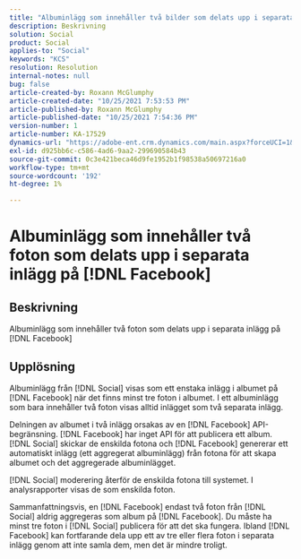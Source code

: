 ```yaml
---
title: "Albuminlägg som innehåller två bilder som delats upp i separata inlägg på [!DNL Facebook]"
description: Beskrivning
solution: Social
product: Social
applies-to: "Social"
keywords: "KCS"
resolution: Resolution
internal-notes: null
bug: false
article-created-by: Roxann McGlumphy
article-created-date: "10/25/2021 7:53:53 PM"
article-published-by: Roxann McGlumphy
article-published-date: "10/25/2021 7:54:36 PM"
version-number: 1
article-number: KA-17529
dynamics-url: "https://adobe-ent.crm.dynamics.com/main.aspx?forceUCI=1&pagetype=entityrecord&etn=knowledgearticle&id=1b947846-cd35-ec11-b6e6-000d3a3485ea"
exl-id: d925bb6c-c586-4ad6-9aa2-299690584b43
source-git-commit: 0c3e421beca46d9fe1952b1f98538a50697216a0
workflow-type: tm+mt
source-wordcount: '192'
ht-degree: 1%

---
```


# Albuminlägg som innehåller två foton som delats upp i separata inlägg på [!DNL Facebook]

## Beskrivning

Albuminlägg som innehåller två foton som delats upp i separata inlägg på [!DNL Facebook]

## Upplösning


Albuminlägg från [!DNL Social] visas som ett enstaka inlägg i albumet på [!DNL Facebook] när det finns minst tre foton i albumet. I ett albuminlägg som bara innehåller två foton visas alltid inlägget som två separata inlägg.

Delningen av albumet i två inlägg orsakas av en [!DNL Facebook] API-begränsning. [!DNL Facebook] har inget API för att publicera ett album. [!DNL Social] skickar de enskilda fotona och [!DNL Facebook] genererar ett automatiskt inlägg (ett aggregerat albuminlägg) från fotona för att skapa albumet och det aggregerade albuminlägget.

[!DNL Social] moderering återför de enskilda fotona till systemet. I analysrapporter visas de som enskilda foton.

Sammanfattningsvis, en [!DNL Facebook] endast två foton från [!DNL Social] aldrig aggregeras som album på [!DNL Facebook]. Du måste ha minst tre foton i [!DNL Social] publicera för att det ska fungera. Ibland [!DNL Facebook] kan fortfarande dela upp ett av tre eller flera foton i separata inlägg genom att inte samla dem, men det är mindre troligt.

